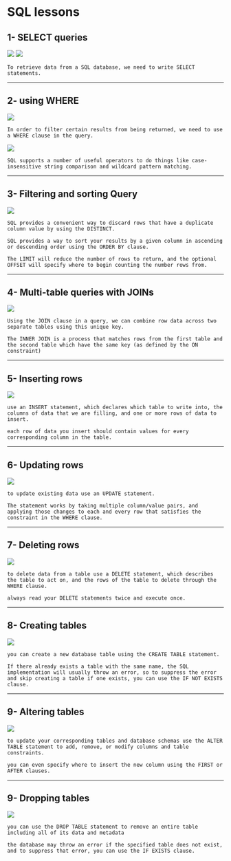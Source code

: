 # SQL lessons

## 1- SELECT queries
![](./assets/sql/sql%20select.png)
![](./assets/sql/sql%20REVIEW%20Select.png)
```
To retrieve data from a SQL database, we need to write SELECT statements.
```
----
## 2- using WHERE
![](./assets/sql/sql%20Queries%20with%20constraints.png)
```
In order to filter certain results from being returned, we need to use a WHERE clause in the query.
```
![](./assets/sql/sql%20Queries%20with%20constraints%202.png)
```
SQL supports a number of useful operators to do things like case-insensitive string comparison and wildcard pattern matching.
```
---

## 3- Filtering and sorting Query
![](./assets/sql/sql%20Filtering%20and%20sorting.png)
```
SQL provides a convenient way to discard rows that have a duplicate column value by using the DISTINCT.
```
```
SQL provides a way to sort your results by a given column in ascending or descending order using the ORDER BY clause.
```
```
The LIMIT will reduce the number of rows to return, and the optional OFFSET will specify where to begin counting the number rows from.
```
---
## 4- Multi-table queries with JOINs
![](./assets/sql/sql%20Multi-table%20queries%20with%20JOINs.png)
```
Using the JOIN clause in a query, we can combine row data across two separate tables using this unique key.
```
```
The INNER JOIN is a process that matches rows from the first table and the second table which have the same key (as defined by the ON constraint) 
```
---
## 5- Inserting rows
![](./assets/sql/sql%20Inserting%20rows.png)
```
use an INSERT statement, which declares which table to write into, the columns of data that we are filling, and one or more rows of data to insert.
```
```
each row of data you insert should contain values for every corresponding column in the table.
```
---
## 6- Updating rows
![](./assets/sql/sql%20Updating%20rows.png)
```
to update existing data use an UPDATE statement.
```
```
The statement works by taking multiple column/value pairs, and applying those changes to each and every row that satisfies the constraint in the WHERE clause.
```
---
## 7- Deleting rows
![](./assets/sql/sql%20Deleting%20rows.png)
```
to delete data from a table use a DELETE statement, which describes the table to act on, and the rows of the table to delete through the WHERE clause.
```
```
always read your DELETE statements twice and execute once.
```
---
## 8- Creating tables
![](./assets/sql/sql%20Creating%20tables.png)
```
you can create a new database table using the CREATE TABLE statement.
```
```
If there already exists a table with the same name, the SQL implementation will usually throw an error, so to suppress the error and skip creating a table if one exists, you can use the IF NOT EXISTS clause.
```
---
## 9- Altering tables
![](./assets/sql/sql%20Altering%20tables.png)
```
to update your corresponding tables and database schemas use the ALTER TABLE statement to add, remove, or modify columns and table constraints.
```
```
you can even specify where to insert the new column using the FIRST or AFTER clauses.
```
---
## 9- Dropping tables
![](./assets/sql/sql%20Dropping%20tables.png)
```
you can use the DROP TABLE statement to remove an entire table including all of its data and metadata
```
```
the database may throw an error if the specified table does not exist, and to suppress that error, you can use the IF EXISTS clause.
```
